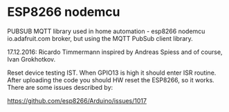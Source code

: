 # ESP8266 nodemcu

  PUBSUB MQTT library used in home automation - esp8266 nodemcu
  io.adafruit.com broker, but using the MQTT PubSub client library. 
    
  17.12.2016: Ricardo Timmermann inspired by Andreas Spiess and of course, Ivan Grokhotkov.
   
   
  Reset device testing IST. When GPIO13 is high it should enter ISR routine.
  After uploading the code you should HW reset the ESP8266, so it works. There are some
  issues described by:
  
  https://github.com/esp8266/Arduino/issues/1017
  
  
